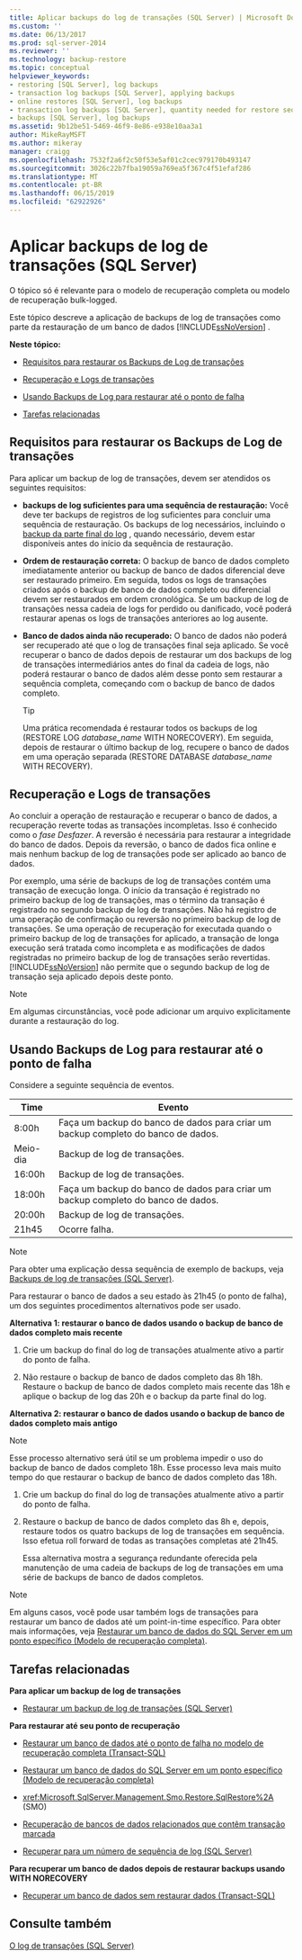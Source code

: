 ```yaml
---
title: Aplicar backups do log de transações (SQL Server) | Microsoft Docs
ms.custom: ''
ms.date: 06/13/2017
ms.prod: sql-server-2014
ms.reviewer: ''
ms.technology: backup-restore
ms.topic: conceptual
helpviewer_keywords:
- restoring [SQL Server], log backups
- transaction log backups [SQL Server], applying backups
- online restores [SQL Server], log backups
- transaction log backups [SQL Server], quantity needed for restore sequence
- backups [SQL Server], log backups
ms.assetid: 9b12be51-5469-46f9-8e86-e938e10aa3a1
author: MikeRayMSFT
ms.author: mikeray
manager: craigg
ms.openlocfilehash: 7532f2a6f2c50f53e5af01c2cec979170b493147
ms.sourcegitcommit: 3026c22b7fba19059a769ea5f367c4f51efaf286
ms.translationtype: MT
ms.contentlocale: pt-BR
ms.lasthandoff: 06/15/2019
ms.locfileid: "62922926"
---
```

# <a name="apply-transaction-log-backups-sql-server"></a>Aplicar backups de log de transações (SQL Server)
  O tópico só é relevante para o modelo de recuperação completa ou modelo de recuperação bulk-logged.  
  
 Este tópico descreve a aplicação de backups de log de transações como parte da restauração de um banco de dados [!INCLUDE[ssNoVersion](../../includes/ssnoversion-md.md)] .  
  
 **Neste tópico:**  
  
-   [Requisitos para restaurar os Backups de Log de transações](#Requirements)  
  
-   [Recuperação e Logs de transações](#RecoveryAndTlogs)  
  
-   [Usando Backups de Log para restaurar até o ponto de falha](#PITrestore)  
  
-   [Tarefas relacionadas](#RelatedTasks)  
  
##  <a name="Requirements"></a> Requisitos para restaurar os Backups de Log de transações  
 Para aplicar um backup de log de transações, devem ser atendidos os seguintes requisitos:  
  
-   **backups de log suficientes para uma sequência de restauração:** Você deve ter backups de registros de log suficientes para concluir uma sequência de restauração. Os backups de log necessários, incluindo o [backup da parte final do log](tail-log-backups-sql-server.md) , quando necessário, devem estar disponíveis antes do início da sequência de restauração.  
  
-   **Ordem de restauração correta:**  O backup de banco de dados completo imediatamente anterior ou backup de banco de dados diferencial deve ser restaurado primeiro. Em seguida, todos os logs de transações criados após o backup de banco de dados completo ou diferencial devem ser restaurados em ordem cronológica. Se um backup de log de transações nessa cadeia de logs for perdido ou danificado, você poderá restaurar apenas os logs de transações anteriores ao log ausente.  
  
-   **Banco de dados ainda não recuperado:**  O banco de dados não poderá ser recuperado até que o log de transações final seja aplicado. Se você recuperar o banco de dados depois de restaurar um dos backups de log de transações intermediários antes do final da cadeia de logs, não poderá restaurar o banco de dados além desse ponto sem restaurar a sequência completa, começando com o backup de banco de dados completo.  
  
    > [!TIP]  
    >  Uma prática recomendada é restaurar todos os backups de log (RESTORE LOG *database_name* WITH NORECOVERY). Em seguida, depois de restaurar o último backup de log, recupere o banco de dados em uma operação separada (RESTORE DATABASE *database_name* WITH RECOVERY).  
  
##  <a name="RecoveryAndTlogs"></a> Recuperação e Logs de transações  
 Ao concluir a operação de restauração e recuperar o banco de dados, a recuperação reverte todas as transações incompletas. Isso é conhecido como o *fase Desfazer*. A reversão é necessária para restaurar a integridade do banco de dados. Depois da reversão, o banco de dados fica online e mais nenhum backup de log de transações pode ser aplicado ao banco de dados.  
  
 Por exemplo, uma série de backups de log de transações contém uma transação de execução longa. O início da transação é registrado no primeiro backup de log de transações, mas o término da transação é registrado no segundo backup de log de transações. Não há registro de uma operação de confirmação ou reversão no primeiro backup de log de transações. Se uma operação de recuperação for executada quando o primeiro backup de log de transações for aplicado, a transação de longa execução será tratada como incompleta e as modificações de dados registradas no primeiro backup de log de transações serão revertidas. [!INCLUDE[ssNoVersion](../../includes/ssnoversion-md.md)] não permite que o segundo backup de log de transação seja aplicado depois deste ponto.  
  
> [!NOTE]  
>  Em algumas circunstâncias, você pode adicionar um arquivo explicitamente durante a restauração do log.  
  
##  <a name="PITrestore"></a> Usando Backups de Log para restaurar até o ponto de falha  
 Considere a seguinte sequência de eventos.  
  
|Time|Evento|  
|----------|-----------|  
|8:00h|Faça um backup do banco de dados para criar um backup completo do banco de dados.|  
|Meio-dia|Backup de log de transações.|  
|16:00h|Backup de log de transações.|  
|18:00h|Faça um backup do banco de dados para criar um backup completo do banco de dados.|  
|20:00h|Backup de log de transações.|  
|21h45|Ocorre falha.|  
  
> [!NOTE]  
>  Para obter uma explicação dessa sequência de exemplo de backups, veja [Backups de log de transações &#40;SQL Server&#41;](transaction-log-backups-sql-server.md).  
  
 Para restaurar o banco de dados a seu estado às 21h45 (o ponto de falha), um dos seguintes procedimentos alternativos pode ser usado.  
  
 **Alternativa 1: restaurar o banco de dados usando o backup de banco de dados completo mais recente**  
  
1.  Crie um backup do final do log de transações atualmente ativo a partir do ponto de falha.  
  
2.  Não restaure o backup de banco de dados completo das 8h 18h. Restaure o backup de banco de dados completo mais recente das 18h e aplique o backup de log das 20h e o backup da parte final do log.  
  
 **Alternativa 2: restaurar o banco de dados usando o backup de banco de dados completo mais antigo**  
  
> [!NOTE]  
>  Esse processo alternativo será útil se um problema impedir o uso do backup de banco de dados completo 18h. Esse processo leva mais muito tempo do que restaurar o backup de banco de dados completo das 18h.  
  
1.  Crie um backup do final do log de transações atualmente ativo a partir do ponto de falha.  
  
2.  Restaure o backup de banco de dados completo das 8h e, depois, restaure todos os quatro backups de log de transações em sequência. Isso efetua roll forward de todas as transações completas até 21h45.  
  
     Essa alternativa mostra a segurança redundante oferecida pela manutenção de uma cadeia de backups de log de transações em uma série de backups de banco de dados completos.  
  
> [!NOTE]  
>  Em alguns casos, você pode usar também logs de transações para restaurar um banco de dados até um point-in-time específico. Para obter mais informações, veja [Restaurar um banco de dados do SQL Server em um ponto específico &#40;Modelo de recuperação completa&#41;](restore-a-sql-server-database-to-a-point-in-time-full-recovery-model.md).  
  
##  <a name="RelatedTasks"></a> Tarefas relacionadas  
 **Para aplicar um backup de log de transações**  
  
-   [Restaurar um backup de log de transações &#40;SQL Server&#41;](restore-a-transaction-log-backup-sql-server.md)  
  
 **Para restaurar até seu ponto de recuperação**  
  
-   [Restaurar um banco de dados até o ponto de falha no modelo de recuperação completa &#40;Transact-SQL&#41;](restore-database-to-point-of-failure-full-recovery.md)  
  
-   [Restaurar um banco de dados do SQL Server em um ponto específico &#40;Modelo de recuperação completa&#41;](restore-a-sql-server-database-to-a-point-in-time-full-recovery-model.md)  
  
-   <xref:Microsoft.SqlServer.Management.Smo.Restore.SqlRestore%2A> (SMO)  
  
-   [Recuperação de bancos de dados relacionados que contêm transação marcada](recovery-of-related-databases-that-contain-marked-transaction.md)  
  
-   [Recuperar para um número de sequência de log &#40;SQL Server&#41;](recover-to-a-log-sequence-number-sql-server.md)  
  
 **Para recuperar um banco de dados depois de restaurar backups usando WITH NORECOVERY**  
  
-   [Recuperar um banco de dados sem restaurar dados &#40;Transact-SQL&#41;](recover-a-database-without-restoring-data-transact-sql.md)  
  
## <a name="see-also"></a>Consulte também  
 [O log de transações &#40;SQL Server&#41;](../logs/the-transaction-log-sql-server.md)  
  
  
